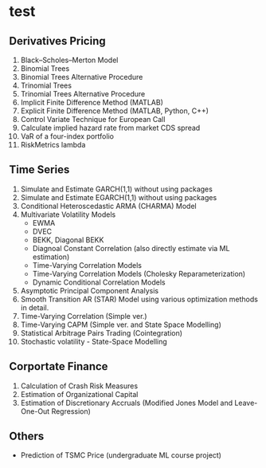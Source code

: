 # test
## Derivatives Pricing
  1. Black–Scholes–Merton Model
  2. Binomial Trees
  3. Binomial Trees Alternative Procedure
  4. Trinomial Trees
  5. Trinomial Trees Alternative Procedure
  6. Implicit Finite Difference Method (MATLAB)
  7. Explicit Finite Difference Method (MATLAB, Python, C++)
  8. Control Variate Technique for European Call
  9. Calculate implied hazard rate from market CDS spread
  10. VaR of a four-index portfolio
  11. RiskMetrics lambda
## Time Series
  1. Simulate and Estimate GARCH(1,1) without using packages
  2. Simulate and Estimate EGARCH(1,1) without using packages
  3. Conditional Heteroscedastic ARMA (CHARMA) Model
  4. Multivariate Volatility Models
     * EWMA
     * DVEC
     * BEKK, Diagonal BEKK
     * Diagnoal Constant Correlation (also directly estimate via ML estimation)
     * Time-Varying Correlation Models
     * Time-Varying Correlation Models (Cholesky Reparameterization)
     * Dynamic Conditional Correlation Models
  5. Asymptotic Principal Component Analysis
  6. Smooth Transition AR (STAR) Model using various optimization methods in detail.
  7. Time-Varying Correlation (Simple ver.)
  8. Time-Varying CAPM (Simple ver. and State Space Modelling)
  9. Statistical Arbitrage Pairs Trading (Cointegration)
  10. Stochastic volatility - State-Space Modelling
## Corportate Finance
  1. Calculation of Crash Risk Measures
  2. Estimation of Organizational Capital
  3. Estimation of Discretionary Accruals (Modified Jones Model and Leave-One-Out Regression)
## Others
   * Prediction of TSMC Price (undergraduate ML course project)
